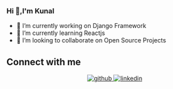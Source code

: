 ### Hi 👋,I'm Kunal

- 🔭 I’m currently working on Django Framework
- 🌱 I’m currently learning Reactjs
- 👯 I’m looking to collaborate on Open Source Projects

## Connect with me  
<p align="center">
  <a href="https://github.com/Kunal1198" target="_blank">
  <img src=https://img.shields.io/badge/github-%2324292e.svg?&style=for-the-badge&logo=github&logoColor=white alt=github style="margin-bottom: 5px;" />
  </a>
  <a href="https://linkedin.com/in/kunal-bhoyar11" target="_blank">
  <img src=https://img.shields.io/badge/linkedin-%231E77B5.svg?&style=for-the-badge&logo=linkedin&logoColor=white alt=linkedin style="margin-bottom: 5px;" />
  </a>
</p>  
